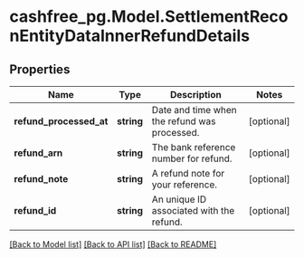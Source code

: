 # cashfree_pg.Model.SettlementReconEntityDataInnerRefundDetails

## Properties

Name | Type | Description | Notes
------------ | ------------- | ------------- | -------------
**refund_processed_at** | **string** | Date and time when the refund was processed. | [optional] 
**refund_arn** | **string** | The bank reference number for refund. | [optional] 
**refund_note** | **string** | A refund note for your reference. | [optional] 
**refund_id** | **string** | An unique ID associated with the refund. | [optional] 

[[Back to Model list]](../README.md#documentation-for-models) [[Back to API list]](../README.md#documentation-for-api-endpoints) [[Back to README]](../README.md)

